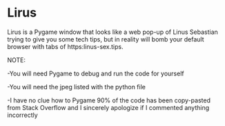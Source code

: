 # Lirus
Lirus is a Pygame window that looks like a web pop-up of Linus Sebastian trying to give you some tech tips, but in reality will bomb your default browser with tabs of https:linus-sex.tips.

NOTE:

-You will need Pygame to debug and run the code for yourself

-You will need the jpeg listed with the python file

-I have no clue how to Pygame 90% of the code has been copy-pasted from Stack Overflow and I sincerely apologize if I commented anything incorrectly
